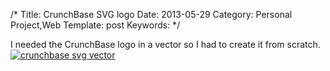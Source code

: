 /*
Title: CrunchBase SVG logo
Date: 2013-05-29
Category: Personal Project,Web
Template: post
Keywords:
*/

I needed the CrunchBase logo in a vector so I had to create it from
scratch. \
 [![crunchbase svg
vector](http://ohdoylerules.com/content/images/crunchbase.svg)](http://ohdoylerules.com/content/images/crunchbase.svg)
